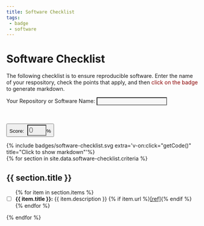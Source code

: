 ```yaml
---
title: Software Checklist
tags: 
 - badge
 - software
---
```


<style>
svg {
  cursor: pointer
}
</style>

# Software Checklist

<div id="app">

The following checklist is to ensure reproducible software. Enter the name of your respository,
check the points that apply, and then <span style="color:darkred">click on the badge</span> to generate markdown.
<div class="form-group">
    <label>Your Repository or Software Name:</label>
    <input class="form-control" style="background-color:#F7F7F7"
       type="text" id="reponame" v-model="title" autocomplete="off">
</div>

<br>
<blockquote id="markdown" style="display:none">
</blockquote>
<br>

<button class="btn btn-success" style="max-width:300px">Score: 
    <input class="form-control"
       placeholder="0"  style="background-color:transparent; width:50px; margin-left:5px; color:white; font-size:20px"
       type="text" v-model="score"><span>%</span></button>

<span style='float:right'>
{% include badges/software-checklist.svg extra='v-on:click="getCode()" title="Click to show markdown"'%}
</span>

{% for section in site.data.software-checklist.criteria %}<h2 id="{{ section.title | slugify }}">{{ section.title }}</h2>
<ul class="task-list">{% for item in section.items %}
  <li class="task-list-item" {% if item.comment %}title="{{ item.comment }}"{% endif %}><input id="{{ item.id }}" type="checkbox" class="task-list-item-checkbox" v-on:change="countPoints($event)"/><strong>{{ item.title }}:</strong> {{ item.description }} {% if item.url %}<a href="{{ item.url }}" target="_blank">[ref]</a>{% endif %}</li>{% endfor %}
</ul>{% endfor %}
</div>

<script src="https://cdn.jsdelivr.net/npm/vue/dist/vue.js"></script>
<script>
new Vue({
  el: '#app',
  data: {
    // Current user score
    score: 0,
    points: 0,
    title: "username/reponame",

    // Must be same length as number of points
    colors: [{% for color in site.data.software-checklist.colors %}"{{ color }}"{% if forloop.last %}{% else %},{% endif %}{% endfor %}]
  },
  // The view will trigger these methods on click

  methods: {

    getCode: function() {
      // Get all of the unique ids
      var checked = document.querySelectorAll('input.task-list-item-checkbox[type="checkbox"]:checked')

      // Don't continue if no points checked!
      if (checked.length == 0) {
      $("#markdown").text("Please select at least one critera to generate a badge.");
      $("#markdown").show();
       return
      }

      // Ensure repository is entered
      if ((this.title == "username/reponame") || (this.title == "")) {
      $("#markdown").text("Don't forget to enter your repository name in the box above.");
      $("#reponame").css("background-color", "tomato");
      $("#reponame").css("color", "white");
      $("#markdown").show();
       return
      }

      var ids = ""
      $.each(checked, function(i, e){
       ids = ids + $(e).attr('id') + ",";
      })
      ids = ids.replace(/(^,)|(,$)/g, "")

      // Prepare badge image (dynamically generated svg)
      var badgeColor = this.colors[this.points - 1]
      var badgeScore = Math.round(this.score) + "%25"
      var badgeUrl = "{{ site.url }}{{ site.baseurl }}/docs/tools/software-checklist/badges/badge.svg?label=" + badgeScore + "&color=" + badgeColor

      // Prepare badge link (summary page with badge and ids
      var badgeLink = "{{ site.url }}{{ site.baseurl }}/docs/tools/software-checklist/badge?label=" + badgeScore + "&color=" + badgeColor + "&ids=" + ids

      var result = "[![" + badgeUrl + "](" + badgeUrl + ")](" + badgeLink + ")"
      $("#markdown").text(result);
      $("#markdown").show();

    },

    countPoints: function() {
      this.points = document.querySelectorAll('input.task-list-item-checkbox[type="checkbox"]:checked').length;
      this.score = (100 * (this.points / document.querySelectorAll('input.task-list-item-checkbox[type="checkbox"]').length)).toFixed(2);
      $('#svg-score').text(Math.round(this.score) + "%")
      $('#svg-color').attr("fill", this.colors[this.points - 1])
    }
  }
});
</script>
